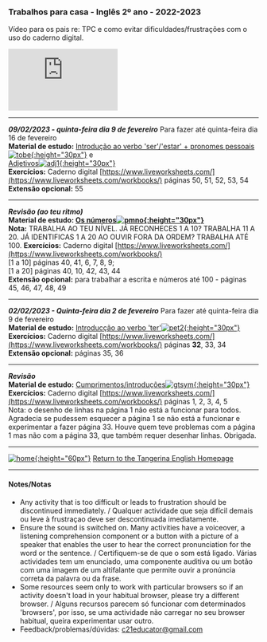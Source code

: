 ### Trabalhos para casa - Inglês 2º ano - 2022-2023

Vídeo para os pais re: TPC e como evitar dificuldades/frustrações com o uso do caderno digital.  
<iframe width="220" height="124" src="https://www.youtube.com/embed/EStAfJGn6n0" title="YouTube video player" frameborder="0" allow="accelerometer; autoplay; clipboard-write; encrypted-media; gyroscope; picture-in-picture; web-share" allowfullscreen></iframe>

***  

***09/02/2023 - quinta-feira dia 9 de fevereiro*** Para fazer até quinta-feira dia 16 de fevereiro  
**Material de estudo:** [Introdução ao verbo 'ser'/'estar' + pronomes pessoais](https://tangerina-pt.github.io/English/To_Be)[![tobe](https://1blockatatime.github.io/English/images2/vtobe.JPG){:height="30px"}](https://tangerina-pt.github.io/English/To_Be) e  
[Adjetivos](https://tangerina-pt.github.io/English/ADJ1)[![adj1](https://1blockatatime.github.io/English/images2/sh_tall.jpg){:height="30px"}](https://tangerina-pt.github.io/English/ADJ1)  
**Exercícios:** Caderno digital [https://www.liveworksheets.com/](https://www.liveworksheets.com/workbooks/) páginas 50, 51, 52, 53, 54
**Extensão opcional:** 55

***  

***Revisão (ao teu ritmo)***  
**Material de estudo: [Os números](https://tangerina-pt.github.io/English/Number_B)[![pmno](https://1blockatatime.github.io/English/images/pmno.PNG){:height="30px"}](https://tangerina-pt.github.io/English/Number_B)**  
**Nota:** TRABALHA AO TEU NÍVEL. JÁ RECONHECES 1 A 10? TRABALHA 11 A 20. JÁ IDENTIFICAS 1 A 20 AO OUVIR FORA DA ORDEM? TRABALHA ATÉ 100. 
**Exercícios:** Caderno digital [https://www.liveworksheets.com/](https://www.liveworksheets.com/workbooks/)  
[1 a 10] páginas 40, 41, 6, 7, 8, 9;  
[1 a 20] páginas 40, 10, 42, 43, 44  
**Extensão opcional:** para trabalhar a escrita e números até 100 - páginas 45, 46, 47, 48, 49  

***  

***02/02/2023 - Quinta-feira dia 2 de fevereiro*** Para fazer até quinta-feira dia 9 de fevereiro  
**Material de estudo:** [Introducção ao verbo 'ter'](https://tangerina-pt.github.io/English/To_Have_Got)[![pet2](https://1blockatatime.github.io/English/images/pet2.PNG){:height="30px"}](https://tangerina-pt.github.io/English/To_Have_Got)    
**Exercícios:** Caderno digital [https://www.liveworksheets.com/](https://www.liveworksheets.com/workbooks/) páginas **32**, 33, 34
**Extensão opcional:** páginas 35, 36

***  

***Revisão***  
**Material de estudo:** [Cumprimentos/introduções](https://tangerina-pt.github.io/English/Greetings_B)[![gtsym](https://1blockatatime.github.io/English/images/gtsym.PNG){:height="30px"}](https://tangerina-pt.github.io/English/Greetings_B)  
**Exercícios:** Caderno digital [https://www.liveworksheets.com/](https://www.liveworksheets.com/workbooks/) páginas 1, 2, 3, 4, 5  
Nota: o desenho de linhas na página 1 não está a funcionar para todos. Agradecia se pudessem esquecer a página 1 se não está a funcionar e experimentar a fazer página 33. Houve quem teve problemas com a página 1 mas não com a página 33, que também requer desenhar linhas. Obrigada.  

***
[![home](https://1blockatatime.github.io/English/images/home.png){:height="60px"}](https://tangerina-pt.github.io/English) [Return to the Tangerina English Homepage](https://tangerina-pt.github.io/English)  

***

#### Notes/Notas
* Any activity that is too difficult or leads to frustration should be discontinued immediately. / Qualquer actividade que seja difícil demais ou leve à frustraçao deve ser descontinuada imediatamente.
* Ensure the sound is switched on. Many activities have a voiceover, a listening comprehension component or a button with a picture of a speaker that enables the user to hear the correct pronunciation for the word or the sentence. / Certifiquem-se de que o som está ligado. Várias actividades tem um enunciado, uma componente auditiva ou um botão com uma imagem de um altifalante que permite ouvir a pronúncia correta da palavra ou da frase.
* Some resources seem only to work with particular browsers so if an activity doesn't load in your habitual browser, please try a different browser. / Alguns recursos parecem só funcionar com determinados 'browsers', por isso, se uma actividade não carregar no seu browser habitual, queira experimentar usar outro.
* Feedback/problemas/dúvidas: c21educator@gmail.com  
